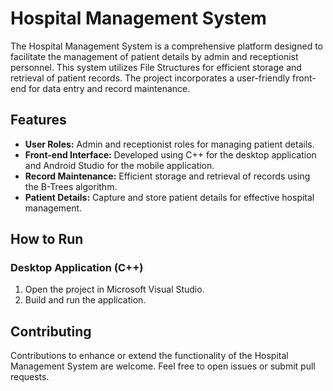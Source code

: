 # Hospital Management System

The Hospital Management System is a comprehensive platform designed to facilitate the management of patient details by admin and receptionist personnel. This system utilizes File Structures for efficient storage and retrieval of patient records. The project incorporates a user-friendly front-end for data entry and record maintenance.

## Features

- **User Roles:** Admin and receptionist roles for managing patient details.
- **Front-end Interface:** Developed using C++ for the desktop application and Android Studio for the mobile application.
- **Record Maintenance:** Efficient storage and retrieval of records using the B-Trees algorithm.
- **Patient Details:** Capture and store patient details for effective hospital management.

## How to Run

### Desktop Application (C++)

1. Open the project in Microsoft Visual Studio.
2. Build and run the application.

## Contributing

Contributions to enhance or extend the functionality of the Hospital Management System are welcome. Feel free to open issues or submit pull requests.


